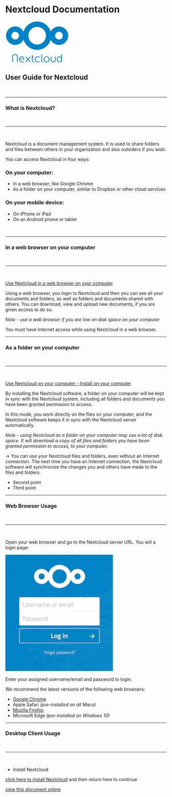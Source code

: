 # Nextcloud Documentation
![Nextcloud](./nextcloudlogotransparent.png "Nextcloud")
## User Guide for Nextcloud

&nbsp;

---
### What is Nextcloud?

&nbsp;

---
&nbsp;

Nextcloud is a document management system. It is used to share folders and files between others in your organization and also outsiders if you wish.

You can access Nextcloud in four ways:

### On your computer:
* In a web browser, like Google Chrome
* As a folder on your computer, similar to Dropbox or other cloud services

### On your mobile device:
* On iPhone or iPad
* On an Android phone or tablet

&nbsp;

---
### In a web browser on your computer

&nbsp;

---
&nbsp;

[Use Nextcloud in a web browser on your computer](#web-browser)

Using a web browser, you login to Nextcloud and then you can see all your documents and folders, as well as folders and documents shared with others. You can download, view and upload new documents, if you are given access to do so.

_Note - use a web browser if you are low on disk space on your computer_

You must have Internet access while using Nextcloud in a web browser.

---
### As a folder on your computer

&nbsp;

---
&nbsp;

[Use Nextcloud on your computer - Install on your computer](#desktop-client)

By installing the Nextcloud software, a folder on your computer will be kept in sync with the Nextcloud system, including all folders and documents you have been granted permission to access.

In this mode, you work directly on the files on your computer, and the Nextcloud software keeps it in sync with the Nextcloud server automatically.

_Note - using Nextcloud as a folder on your computer may use a lot of disk space. It will download a copy of all files and folders you have been granted permission to access, to your computer._

-> You can use your Nextcloud files and folders, even without an Internet connection. The next time you have an Internet connection, the Nextcloud software will synchronize the changes you and others have made to the files and folders.


* Second point
* Third point





---
### <a name="web-browser"></a>Web Browser Usage

&nbsp;

---
&nbsp;

Open your web browser and go to the Nextcloud server URL. You will a login page:

![Nextcloud login](./login_page.png "Nextcloud login")

Enter your assigned username/email and password to login.

We recommend the latest versions of the following web browsers:

* [Google Chrome](https://www.google.com/chrome/)
* Apple Safari _(pre-installed on all Macs)_
* [Mozilla Firefox](http://getfirefox.com)
* Microsoft Edge _(pre-installed on Windows 10)_

---
### <a name="desktop-client"></a>Desktop Client Usage

&nbsp;

---
&nbsp;

* Install Nextcloud

[click here to install Nextcloud](https://nextcloud.com/download/#install-clients) and then return here to continue


[view this document online](https://flaxton.github.io/NextcloudDocs/)
